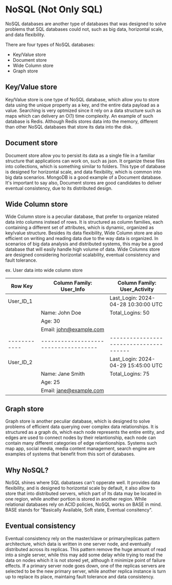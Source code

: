 # NoSQL (Not Only SQL)

NoSQL databases are another type of databases that was designed to solve problems that SQL databases could not, such as big data, horizontal scale, and data flexibility.

There are four types of NoSQL databases:

- Key/Value store
- Document store
- Wide Column store
- Graph store

## Key/Value store

Key/Value store is one type of NoSQL database, which allow you to store data using the unique property as a key, and the entire data payload as a value. Searching is very optmized since it rely on a data structure such as maps which can delivery an O(1) time complexity.
An example of such database is Redis. Although Redis stores data into the memory, different than other NoSQL databases that store its data into the disk.

## Document store

Document store allow you to persist its data as a single file in a familiar structure that applications can work on, such as json. It organize these files into collections, which is something similar to folders.
This type of database is designed for horizontal scale, and data flexibility, which is common into big data scenarios.
MongoDB is a good example of a Document database.
It's important to say also, Document stores are good candidates to deliver eventual consistency, due to its distributed design.

## Wide Column store

Wide Column store is a peculiar database, that prefer to organize related data into columns instead of rows.
It is structured as column families, each containing a different set of attributes, which is dynamic, organized as key/value structure.
Besides its data flexibility, Wide Column store are also efficient on writing and reading data due to the way data is organized.
In scenarios of big data analysis and distributed systems, this may be a good database that will easily handle high volume of data.
Wide Columns store are designed considering horizontal scalability, eventual consistency and fault tolerance.

ex. User data into wide column store


| Row Key    | Column Family: User_Info            | Column Family: User_Activity         |
|------------|------------------------------------|--------------------------------------|
| User_ID_1  |                                    | Last_Login: 2024-04-28 10:30:00 UTC  |
|            | Name: John Doe                     | Total_Logins: 50                     |
|            | Age: 30                            |                                      |
|            | Email: john@example.com            |                                      |
|------------|------------------------------------|--------------------------------------|
| User_ID_2  |                                    | Last_Login: 2024-04-29 15:45:00 UTC  |
|            | Name: Jane Smith                   | Total_Logins: 75                     |
|            | Age: 25                            |                                      |
|            | Email: jane@example.com            |                                      |

## Graph store

Graph store is another peculiar database, which is designed to solve problems of efficient data querying over complex data relationships.
It is structured as a graph ds, which each node represents the entire entity, and edges are used to connect nodes by their relantionship, each node can contain many different categories of edge relantionships.
Systems such map app, social media, media content management, search engine are examples of systems that benefit from this sort of databases.

## Why NoSQL?

NoSQL shines where SQL dabatases can't opperate well.
It provides data flexibility, and is designed to horizontal scale by default, it also allow to store that into distributed servers, which part of its data may be located in one region, while another portion is stored in another region.
While relational databases rely on ACID policies, NoSQL works on BASE in mind.
BASE stands for "Basically Available, Soft state, Eventual consitency".

## Eventual consistency

Eventual consistency rely on the master/slave or primary/replicas pattern architecture, which data is written in one server node, and eventually distributed across its replicas.
This pattern remove the huge amount of read into a single server, while this may add some delay while trying to read the data on nodes which it is not stored yet, although it minimize point of failure effects.
If a primary server node goes down, one of the replicas servers are selected to be the new primary server, while another replica instance is turn up to replace its place, maintaing fault tolerance and data consistency.
